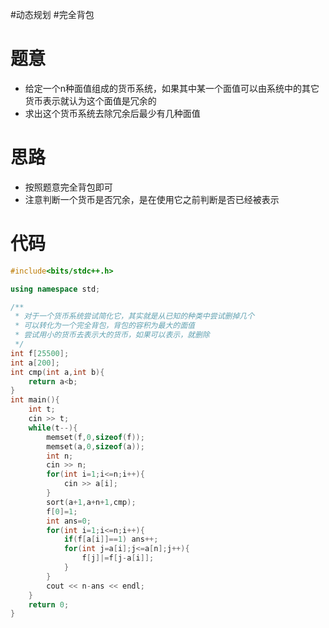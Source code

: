 #动态规划 #完全背包
# 题意
- 给定一个n种面值组成的货币系统，如果其中某一个面值可以由系统中的其它货币表示就认为这个面值是冗余的
- 求出这个货币系统去除冗余后最少有几种面值
# 思路
- 按照题意完全背包即可
- 注意判断一个货币是否冗余，是在使用它之前判断是否已经被表示
# 代码
```cpp
#include<bits/stdc++.h>

using namespace std;

/**
 * 对于一个货币系统尝试简化它，其实就是从已知的种类中尝试删掉几个
 * 可以转化为一个完全背包，背包的容积为最大的面值
 * 尝试用小的货币去表示大的货币，如果可以表示，就删除
 */
int f[25500];
int a[200];
int cmp(int a,int b){
    return a<b;
}
int main(){
    int t;
    cin >> t;
    while(t--){
        memset(f,0,sizeof(f));
        memset(a,0,sizeof(a));
        int n;
        cin >> n;
        for(int i=1;i<=n;i++){
            cin >> a[i];
        }
        sort(a+1,a+n+1,cmp);
        f[0]=1;
        int ans=0;
        for(int i=1;i<=n;i++){
            if(f[a[i]]==1) ans++;
            for(int j=a[i];j<=a[n];j++){
                f[j]|=f[j-a[i]];
            }
        }
        cout << n-ans << endl;
    }
    return 0;
}
```